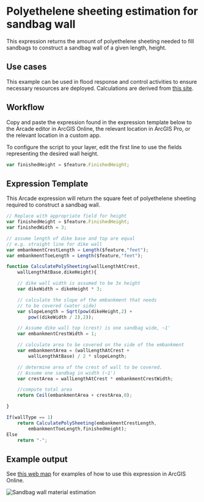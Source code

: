 # Polyethelene sheeting estimation for sandbag wall

This expression returns the amount of polyethelene sheeting needed to fill sandbags to construct a sandbag wall of a given length, height.

## Use cases

This example can be used in flood response and control activities to ensure necessary resources are deployed. Calculations are derived from [this site]( https://articles.extension.org/pages/26483/sandbagging-for-flood-protection).

## Workflow

Copy and paste the expression found in the expression template below to the Arcade editor in ArcGIS Online, the relevant location in ArcGIS Pro, or the relevant location in a custom app.

To configure the script to your layer, edit the first line to use the fields representing the desired wall height.

```js
var finishedHeight = $feature.FinishedHeight;
```

## Expression Template

This Arcade expression will return the square feet of polyethelene sheeting required to construct a sandbag wall.

```js
// Replace with appropriate field for height 
var finishedHeight = $feature.FinishedHeight;
var finishedWidth = 3;

// assume length of dike base and top are equal
// e.g. straight line for dike wall
var embankmentCrestLength = Length($feature,"feet");
var embankmentToeLength = Length($feature,"feet");

function CalculatePolySheeting(wallLengthAtCrest,
    wallLengthAtBase,dikeHeight){

    // dike wall width is assumed to be 3x height
    var dikeWidth = dikeHeight * 3;        

    // calculate the slope of the embankment that needs 
    // to be covered (water side)
    var slopeLength = Sqrt(pow(dikeHeight,2) + 
        pow((dikeWidth / 2),2));

    // Assume dike wall top (crest) is one sandbag wide, ~1'
    var embankmentCrestWidth = 1;

    // calculate area to be covered on the side of the embankment
    var embankmentArea = (wallLengthAtCrest + 
        wallLengthAtBase) / 2 * slopeLength;

    // determine area of the crest of wall to be covered. 
    // Assume one sandbag in width (~1')
    var crestArea = wallLengthAtCrest * embankmentCrestWidth;

    //compute total area
    return Ceil(embankmentArea + crestArea,0);

}

If(wallType == 1)
    return CalculatePolySheeting(embankmentCrestLength,
        embankmentToeLength,finishedHeight);
Else
    return "-";
```

## Example output

See [this web map](https://esriapps.maps.arcgis.com/home/webmap/viewer.html?webmap=60954daaebc84852ac74b3776a4d1ea5&extent=-90.2909,38.8442,-90.2355,38.8693) for examples of how to use this expression in ArcGIS Online.

![Sandbag wall material estimation](../images/sandbag-estimate.jpg)